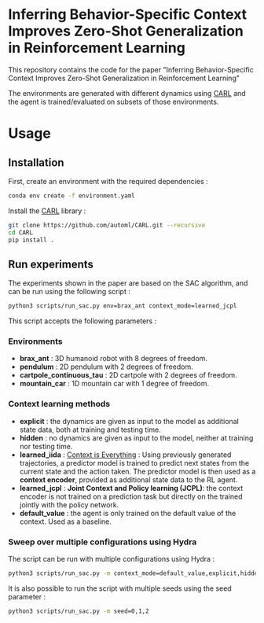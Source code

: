 # Inferring Behavior-Specific Context Improves Zero-Shot Generalization in Reinforcement Learning


This repository contains the code for the paper "Inferring Behavior-Specific Context Improves Zero-Shot Generalization in Reinforcement Learning"

The environments are generated with different dynamics using [CARL](https://github.com/automl/CARL) and the agent is trained/evaluated on subsets of those environments.


<!---
* [ ] [Environment Probing Interaction Policies](https://openreview.net/pdf?id=ryl8-3AcFX) : Similar architecture, but the trajectories are generated by an RL agent whose objective is to actively improve the score of the predictor.
* [ ] **Hypernetworks**: [Dynamics Generalisation in Reinforcement Learning via Adaptive Context-Aware Policies](https://arxiv.org/abs/2310.16686)
-->

# Usage

## Installation

First, create an environment with the required dependencies :

```bash
conda env create -f environment.yaml
```

Install the [CARL](https://github.com/automl/CARL) library : 

```bash
git clone https://github.com/automl/CARL.git --recursive
cd CARL
pip install .
```
## Run experiments

The experiments shown in the paper are based on the SAC algorithm, and can be run using the following script :

```bash
python3 scripts/run_sac.py env=brax_ant context_mode=learned_jcpl
```

This script accepts the following parameters : 
### Environments 



* **brax_ant** : 3D humanoid robot with 8 degrees of freedom.
* **pendulum** : 2D pendulum with 2 degrees of freedom.
* **cartpole_continuous_tau** : 2D cartpole with 2 degrees of freedom.
* **mountain_car** : 1D mountain car with 1 degree of freedom.

### Context learning methods

* **explicit** : the dynamics are given as input to the model as additional state data, both at training and testing time.
* **hidden** : no dynamics are given as input to the model, neither at training nor testing time.
* **learned_iida** : [Context is Everything](https://benevans.zip/iida/) : Using previously generated trajectories, a predictor model is trained to predict next states from the current state and the action taken. The predictor model is then used as a **context encoder**, provided as additional state data to the RL agent.
* **learned_jcpl** :  **Joint Context and Policy learning (JCPL)**: the context encoder is not trained on a prediction task but directly on the trained jointly with the policy network.
* **default_value** : the agent is only trained on the default value of the context. Used as a baseline.

### Sweep over multiple configurations using Hydra

The script can be run with multiple configurations using Hydra :

```bash
python3 scripts/run_sac.py -m context_mode=default_value,explicit,hidden,learned_iida,learned_jcpl
```

It is also possible to run the script with multiple seeds using the seed parameter :

```bash
python3 scripts/run_sac.py -m seed=0,1,2
```
